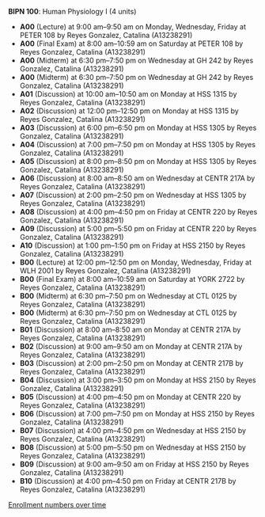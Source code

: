 **BIPN 100**: Human Physiology I (4 units)

- **A00** (Lecture) at 9:00 am–9:50 am on Monday, Wednesday, Friday at PETER 108 by Reyes Gonzalez, Catalina (A13238291)
- **A00** (Final Exam) at 8:00 am–10:59 am on Saturday at PETER 108 by Reyes Gonzalez, Catalina (A13238291)
- **A00** (Midterm) at 6:30 pm–7:50 pm on Wednesday at GH 242 by Reyes Gonzalez, Catalina (A13238291)
- **A00** (Midterm) at 6:30 pm–7:50 pm on Wednesday at GH 242 by Reyes Gonzalez, Catalina (A13238291)
- **A01** (Discussion) at 10:00 am–10:50 am on Monday at HSS 1315 by Reyes Gonzalez, Catalina (A13238291)
- **A02** (Discussion) at 12:00 pm–12:50 pm on Monday at HSS 1315 by Reyes Gonzalez, Catalina (A13238291)
- **A03** (Discussion) at 6:00 pm–6:50 pm on Monday at HSS 1305 by Reyes Gonzalez, Catalina (A13238291)
- **A04** (Discussion) at 7:00 pm–7:50 pm on Monday at HSS 1305 by Reyes Gonzalez, Catalina (A13238291)
- **A05** (Discussion) at 8:00 pm–8:50 pm on Monday at HSS 1305 by Reyes Gonzalez, Catalina (A13238291)
- **A06** (Discussion) at 8:00 am–8:50 am on Wednesday at CENTR 217A by Reyes Gonzalez, Catalina (A13238291)
- **A07** (Discussion) at 2:00 pm–2:50 pm on Wednesday at HSS 1305 by Reyes Gonzalez, Catalina (A13238291)
- **A08** (Discussion) at 4:00 pm–4:50 pm on Friday at CENTR 220 by Reyes Gonzalez, Catalina (A13238291)
- **A09** (Discussion) at 5:00 pm–5:50 pm on Friday at CENTR 220 by Reyes Gonzalez, Catalina (A13238291)
- **A10** (Discussion) at 1:00 pm–1:50 pm on Friday at HSS 2150 by Reyes Gonzalez, Catalina (A13238291)
- **B00** (Lecture) at 12:00 pm–12:50 pm on Monday, Wednesday, Friday at WLH 2001 by Reyes Gonzalez, Catalina (A13238291)
- **B00** (Final Exam) at 8:00 am–10:59 am on Saturday at YORK 2722 by Reyes Gonzalez, Catalina (A13238291)
- **B00** (Midterm) at 6:30 pm–7:50 pm on Wednesday at CTL 0125 by Reyes Gonzalez, Catalina (A13238291)
- **B00** (Midterm) at 6:30 pm–7:50 pm on Wednesday at CTL 0125 by Reyes Gonzalez, Catalina (A13238291)
- **B01** (Discussion) at 8:00 am–8:50 am on Monday at CENTR 217A by Reyes Gonzalez, Catalina (A13238291)
- **B02** (Discussion) at 9:00 am–9:50 am on Monday at CENTR 217A by Reyes Gonzalez, Catalina (A13238291)
- **B03** (Discussion) at 2:00 pm–2:50 pm on Monday at CENTR 217B by Reyes Gonzalez, Catalina (A13238291)
- **B04** (Discussion) at 3:00 pm–3:50 pm on Monday at HSS 2150 by Reyes Gonzalez, Catalina (A13238291)
- **B05** (Discussion) at 4:00 pm–4:50 pm on Monday at CENTR 220 by Reyes Gonzalez, Catalina (A13238291)
- **B06** (Discussion) at 7:00 pm–7:50 pm on Monday at HSS 2150 by Reyes Gonzalez, Catalina (A13238291)
- **B07** (Discussion) at 4:00 pm–4:50 pm on Wednesday at HSS 2150 by Reyes Gonzalez, Catalina (A13238291)
- **B08** (Discussion) at 5:00 pm–5:50 pm on Wednesday at HSS 2150 by Reyes Gonzalez, Catalina (A13238291)
- **B09** (Discussion) at 9:00 am–9:50 am on Friday at HSS 2150 by Reyes Gonzalez, Catalina (A13238291)
- **B10** (Discussion) at 4:00 pm–4:50 pm on Friday at CENTR 217B by Reyes Gonzalez, Catalina (A13238291)

[Enrollment numbers over time](./BIPN100.tsv)
